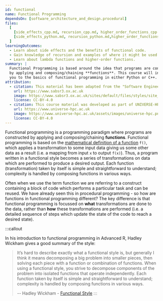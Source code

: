 ```yaml
---
id: functional
name: Functional Programming
dependsOn: [software_architecture_and_design.procedural]
files:
  [
    [side_effects_cpp.md, recursion_cpp.md, higher_order_functions_cpp.md],
    [side_effects_python.md, recursion_python.md,higher_order_functions_python.md],
  ]
learningOutcomes:
  - Learn about side effects and the benefits of functional code.
  - Gain knowledge of recursion and examples of where it might be used.
  - Learn about lambda functions and higher-order functions.
summary: |
  Functional Programming is based around the idea that programs are constructed
  by applying and composing/chaining **functions**. This course will introduce
  you to the basics of functional programming in either Python or C++.
attribution:
  - citation: This material has been adapted from the "Software Engineering" module of the SABS R³ Center for Doctoral Training.
    url: https://www.sabsr3.ox.ac.uk
    image: https://www.sabsr3.ox.ac.uk/sites/default/files/styles/site_logo/public/styles/site_logo/public/sabsr3/site-logo/sabs_r3_cdt_logo_v3_111x109.png
    license: CC-BY-4.0
  - citation: This course material was developed as part of UNIVERSE-HPC, which is funded through the SPF ExCALIBUR programme under grant number EP/W035731/1
    url: https://www.universe-hpc.ac.uk
    image: https://www.universe-hpc.ac.uk/assets/images/universe-hpc.png
    license: CC-BY-4.0
---
```


Functional programming is a programming paradigm where programs are constructed
by applying and composing/chaining **functions**. Functional programming is
based on the [mathematical definition of a
function](<https://en.wikipedia.org/wiki/Function_(mathematics)>) `f()`, which
applies a transformation to some input data giving us some other data as a
result (i.e. a mapping from input `x` to output `f(x)`). Thus, a program written
in a functional style becomes a series of transformations on data which are
performed to produce a desired output. Each function (transformation) taken by
itself is simple and straightforward to understand; complexity is handled by
composing functions in various ways.

Often when we use the term function we are referring to a construct containing a
block of code which performs a particular task and can be reused. We have
already seen this in procedural programming - so how are functions in functional
programming different? The key difference is that functional programming is
focussed on **what** transformations are done to the data, rather than **how**
these transformations are performed (i.e. a detailed sequence of steps which
update the state of the code to reach a desired state).

:::callout

In his introduction to functional programming in Advanced R, Hadley Wickham gives a good summary of the style:

> It’s hard to describe exactly what a functional style is, but generally I think it means decomposing a big problem into smaller pieces, then solving each piece with a function or combination of functions.
> When using a functional style, you strive to decompose components of the problem into isolated functions that operate independently.
> Each function taken by itself is simple and straightforward to understand; complexity is handled by composing functions in various ways.
>
> -- Hadley Wickham - [Functional Style](https://adv-r.hadley.nz/fp.html)
> :::
